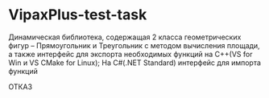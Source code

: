 # VipaxPlus-test-task
Динамическая библиотека, содержащая 2 класса геометрических фигур – Прямоугольник и Треугольник с методом вычисления площади, а также интерфейс для экспорта необходимых функций на C++(VS for Win и VS CMake for Linux); На C#(.NET Standard) интерфейс для импорта функций

ОТКАЗ
